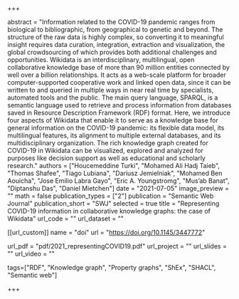 +++

abstract = "Information related to the COVID-19 pandemic ranges from biological to bibliographic, from geographical to genetic and beyond. The structure of the raw data is highly complex, so converting it to meaningful insight requires data curation, integration, extraction and visualization, the global crowdsourcing of which provides both additional challenges and opportunities. Wikidata is an interdisciplinary, multilingual, open collaborative knowledge base of more than 90 million
entities connected by well over a billion relationships. It acts as a web-scale platform for broader computer-supported cooperative work and linked open data, since it can be written to and queried in multiple ways in near real time by specialists, automated tools and the public. The main query language, SPARQL, is a semantic language used to retrieve and process information from databases saved in Resource Description Framework (RDF) format. Here, we introduce four aspects of Wikidata that enable it to serve as a knowledge base for general information on the COVID-19 pandemic: its flexible data model, its multilingual features, its alignment to multiple external databases, and its multidisciplinary organization. The rich knowledge graph created for COVID-19 in Wikidata can be visualized, explored and
analyzed for purposes like decision support as well as educational and scholarly research."
authors = ["Houcemeddine Turki", "Mohamed Ali Hadj Taieb", "Thomas Shafee", "Tiago Lubiana", "Dariusz Jemielniak", "Mohamed Ben Aouicha", "Jose Emilio Labra Gayo", "Eric A. Youngstromg", "Mus’ab Banat", "Diptanshu Das", "Daniel Mietchen"]
date = "2021-07-05"
image_preview = ""
math = false
publication_types = ["2"] 
publication = "Semantic Web Journal"
publication_short = "SWJ"
selected = true
title = "Representing COVID-19 information in collaborative knowledge graphs: the case of Wikidata"
url_code = ""
url_dataset = ""

[[url_custom]]
name = "doi"
url = "https://doi.org/10.1145/3447772"

url_pdf = "pdf/2021_representingCOVID19.pdf"
url_project = ""
url_slides = ""
url_video = ""



tags=["RDF", "Knowledge graph", "Property graphs", "ShEx", "SHACL", "Semantic web"]

+++